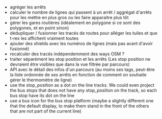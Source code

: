 - agréger les arrêts
- calculer le nombre de lignes qui passent à un arrêt / aggrégat d'arrêts pour les mettre en plus gros ou les faire apparaitre plus tôt
- gérer les gares routières (idéalement en polygone si ce sont des polygones, et en point sinon)
- dédupliquer / fusionner les tracés de routes pour alléger les tuiles et que t-rex les affichent vraiment toutes
- ajouter des shields avec les numéros de lignes (mais pas avant d'avoir fusionné)
- recalculer des tracés indépendemment des ways OSM ?
- traiter séparément les stop position et les arrêts (Les stop position ne devraient être visibles que dans la vue filtrée par parcours)
- API avec le détail des infos d'un parcours (au moins ses tags, peut-être la liste ordonnée de ses arrêts en fonction de comment on souhaite gérer le thermomètre de ligne)
- use the stop_position as a dot on the line tracks. We could even project the bus stops that does not have any stop_position on the track, so each bus stop have its dot on the line
- use a bus icon for the bus stop platform (maybe a slightly different one that the default display, to make them stand in the front of the others that are not part of the current line)
